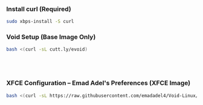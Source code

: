 ### Install curl (Required) 

```bash
sudo xbps-install -S curl
```

### Void Setup (Base Image Only)
 
 ```bash
 bash <(curl -sL cutt.ly/evoid)
 ```

<br>
<br>

### XFCE Configuration – Emad Adel's Preferences (XFCE Image)
```bash
bash <(curl -sL https://raw.githubusercontent.com/emadadel4/Void-Linux/refs/heads/main/env-configs/xfce/emadadel/setup.sh)
```

